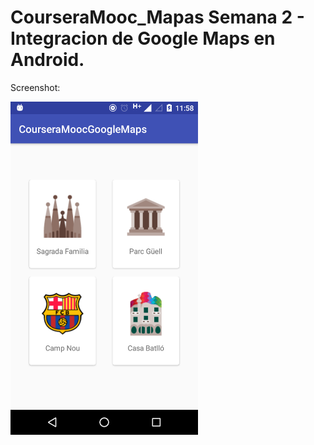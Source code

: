 # CourseraMooc_Mapas Semana 2 - Integracion de Google Maps en Android.


Screenshot: 


<img src="https://github.com/rubenpla-develop/CourseraMooc_Mapas/blob/master/assets/coursera_mooc_maps_main_screen.png" width="300">

